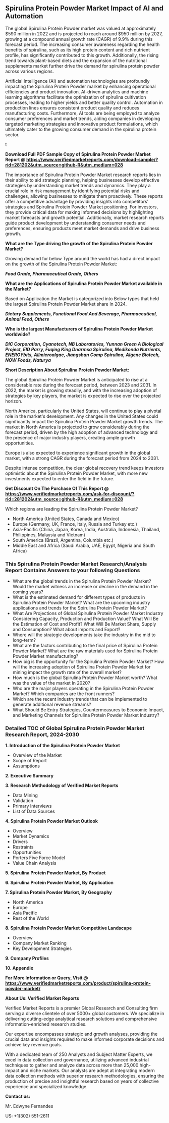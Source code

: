 <h2>Spirulina Protein Powder Market Impact of AI and Automation</h2><p>The global Spirulina Protein Powder market was valued at approximately $590 million in 2022 and is projected to reach around $950 million by 2027, growing at a compound annual growth rate (CAGR) of 9.9% during this forecast period. The increasing consumer awareness regarding the health benefits of spirulina, such as its high protein content and rich nutrient profile, has significantly contributed to this growth. Additionally, the rising trend towards plant-based diets and the expansion of the nutritional supplements market further drive the demand for spirulina protein powder across various regions.</p><p>Artificial Intelligence (AI) and automation technologies are profoundly impacting the Spirulina Protein Powder market by enhancing operational efficiencies and product innovation. AI-driven analytics and machine learning algorithms facilitate the optimization of spirulina cultivation processes, leading to higher yields and better quality control. Automation in production lines ensures consistent product quality and reduces manufacturing costs. Furthermore, AI tools are being employed to analyze consumer preferences and market trends, aiding companies in developing targeted marketing strategies and innovative product formulations, which ultimately cater to the growing consumer demand in the spirulina protein sector.</p>t</p><p id="" class=""><strong>Download Full PDF Sample Copy of Spirulina Protein Powder Market Report @ <a href="https://www.verifiedmarketreports.com/download-sample/?rid=281202&utm_source=github-R&utm_medium=028" target="_blank">https://www.verifiedmarketreports.com/download-sample/?rid=281202&utm_source=github-R&utm_medium=028</a></strong></p><p>The importance of&nbsp;Spirulina Protein Powder Market research reports lies in their ability to aid strategic planning, helping businesses develop effective strategies by understanding market trends and dynamics. They play a crucial role in risk management by identifying potential risks and challenges, allowing businesses to mitigate them proactively. These reports offer a competitive advantage by providing insights into competitors' strategies and Spirulina Protein Powder Market positioning. For investors, they provide critical data for making informed decisions by highlighting market forecasts and growth potential. Additionally, market research reports guide product development by understanding consumer needs and preferences, ensuring products meet market demands and drive business growth.</p><p><strong>What are the&nbsp;Type driving the growth of the Spirulina Protein Powder Market?</strong></p><p id="" class="">Growing demand for below Type around the world has had a direct impact on the growth of the Spirulina Protein Powder Market:</p><em><strong>Food Grade, Pharmaceutical Grade, Others</strong></em></p><strong>What are the&nbsp;Applications&nbsp;of Spirulina Protein Powder Market available in the Market?</strong></p><p id="" class="">Based on Application the Market is categorized into Below types that held the largest Spirulina Protein Powder Market share In 2024.</p><em><strong>Dietary Supplements, Functional Food And Beverage, Pharmaceutical, Animal Feed, Others</strong></em></p><strong>Who is the largest Manufacturers of Spirulina Protein Powder Market worldwide?</strong></p><p><em><strong>DIC Corporation, Cyanotech, NB Laboratories, Yunnan Green A Biological Project, EID Parry, Fuqing King Dnarmsa Spirulina, Medikonda Nutrients, ENERGYbits, Allmicroalgae, Jiangshan Comp Spirulina, Algene Biotech, NOW Foods, Naturya</strong></em></p><p id="" class=""><strong>Short Description About Spirulina Protein Powder Market:</strong></p><p>The global Spirulina Protein Powder Market is anticipated to rise at a considerable rate during the forecast period, between 2023 and 2031. In 2022, the market is growing steadily, and with the increasing adoption of strategies by key players, the market is expected to rise over the projected horizon.</p><p>North America, particularly the United States, will continue to play a pivotal role in the market's development. Any changes in the United States could significantly impact the Spirulina Protein Powder Market growth trends. The market in North America is projected to grow considerably during the forecast period, driven by the high adoption of advanced technology and the presence of major industry players, creating ample growth opportunities.</p><p>Europe is also expected to experience significant growth in the global market, with a strong CAGR during the forecast period from 2024 to 2031.</p><p>Despite intense competition, the clear global recovery trend keeps investors optimistic about the Spirulina Protein Powder Market, with more new investments expected to enter the field in the future.</p><p id="" class=""><strong>Get Discount On The Purchase Of This Report @ <a href="https://www.verifiedmarketreports.com/ask-for-discount/?rid=281202&utm_source=github-R&utm_medium=028" target="_blank">https://www.verifiedmarketreports.com/ask-for-discount/?rid=281202&utm_source=github-R&utm_medium=028</a></strong></p>Which regions are leading the Spirulina Protein Powder Market?</p><ul><li>North America (United States, Canada and Mexico)</li><li>Europe (Germany, UK, France, Italy, Russia and Turkey etc.)</li><li>Asia-Pacific (China, Japan, Korea, India, Australia, Indonesia, Thailand, Philippines, Malaysia and Vietnam)</li><li>South America (Brazil, Argentina, Columbia etc.)</li><li>Middle East and Africa (Saudi Arabia, UAE, Egypt, Nigeria and South Africa)</li></ul><h3 id="" class="">This Spirulina Protein Powder Market Research/Analysis Report Contains Answers to your following Questions</h3><ul><li>What are the global trends in the Spirulina Protein Powder Market? Would the market witness an increase or decline in the demand in the coming years?</li><li>What is the estimated demand for different types of products in Spirulina Protein Powder Market? What are the upcoming industry applications and trends for the Spirulina Protein Powder Market?</li><li>What Are Projections of Global Spirulina Protein Powder Market Industry Considering Capacity, Production and Production Value? What Will Be the Estimation of Cost and Profit? What Will Be Market Share, Supply and Consumption? What about imports and Export?</li><li>Where will the strategic developments take the industry in the mid to long-term?</li><li>What are the factors contributing to the final price of Spirulina Protein Powder Market? What are the raw materials used for Spirulina Protein Powder Market manufacturing?</li><li>How big is the opportunity for the Spirulina Protein Powder Market? How will the increasing adoption of Spirulina Protein Powder Market for mining impact the growth rate of the overall market?</li><li>How much is the global Spirulina Protein Powder Market worth? What was the value of the market In 2020?</li><li>Who are the major players operating in the Spirulina Protein Powder Market? Which companies are the front runners?</li><li>Which are the recent industry trends that can be implemented to generate additional revenue streams?</li><li>What Should Be Entry Strategies, Countermeasures to Economic Impact, and Marketing Channels for Spirulina Protein Powder Market Industry?</li></ul><h3 id="" class="">Detailed TOC of Global Spirulina Protein Powder Market Research Report, 2024-2030</h3><p id="" class=""><strong>1. Introduction of the Spirulina Protein Powder Market</strong></p><ul><li>Overview of the Market</li><li>Scope of Report</li><li>Assumptions</li></ul><p id="" class=""><strong>2. Executive Summary</strong></p><p id="" class=""><strong>3. Research Methodology of Verified Market Reports</strong></p><ul><li>Data Mining</li><li>Validation</li><li>Primary Interviews</li><li>List of Data Sources</li></ul><p id="" class=""><strong>4. Spirulina Protein Powder Market Outlook</strong></p><ul><li>Overview</li><li>Market Dynamics</li><li>Drivers</li><li>Restraints</li><li>Opportunities</li><li>Porters Five Force Model</li><li>Value Chain Analysis</li></ul><p id="" class=""><strong>5. Spirulina Protein Powder Market, By Product</strong></p><p id="" class=""><strong>6. Spirulina Protein Powder Market, By Application</strong></p><p id="" class=""><strong>7. Spirulina Protein Powder Market, By Geography</strong></p><ul><li>North America</li><li>Europe</li><li>Asia Pacific</li><li>Rest of the World</li></ul><p id="" class=""><strong>8. Spirulina Protein Powder Market Competitive Landscape</strong></p><ul><li>Overview</li><li>Company Market Ranking</li><li>Key Development Strategies</li></ul><p id="" class=""><strong>9. Company Profiles</strong></p><p id="" class=""><strong>10. Appendix</strong></p><p id="" class=""><strong>For More Information or Query, Visit @ <a href="https://www.verifiedmarketreports.com/product/spirulina-protein-powder-market/" target="_blank">https://www.verifiedmarketreports.com/product/spirulina-protein-powder-market/</a></strong></p><p id="" class=""><strong>About Us: Verified Market Reports</strong></p><p id="" class="">Verified Market Reports is a premier Global Research and Consulting firm serving a diverse clientele of over 5000+ global customers. We specialize in delivering cutting-edge analytical research solutions and comprehensive information-enriched research studies.</p><p id="" class="">Our expertise encompasses strategic and growth analyses, providing the crucial data and insights required to make informed corporate decisions and achieve key revenue goals.</p><p id="" class="">With a dedicated team of 250 Analysts and Subject Matter Experts, we excel in data collection and governance, utilizing advanced industrial techniques to gather and analyze data across more than 25,000 high-impact and niche markets. Our analysts are adept at integrating modern data collection methods with superior research methodologies, ensuring the production of precise and insightful research based on years of collective experience and specialized knowledge.</p><p id="" class=""><strong>Contact us:</strong></p><p id="" class="">Mr. Edwyne Fernandes</p><p id="" class="">US: +1(302) 551-2611</p>
